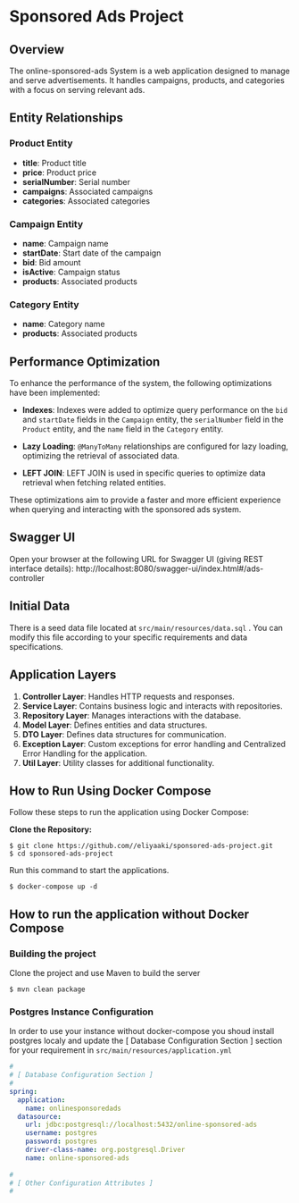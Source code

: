 # Sponsored Ads Project

## Overview

The online-sponsored-ads System is a web application designed to manage and serve advertisements. It handles campaigns, products, and categories with a focus on serving relevant ads.

## Entity Relationships

### Product Entity

- **title**: Product title
- **price**: Product price
- **serialNumber**: Serial number
- **campaigns**: Associated campaigns
- **categories**: Associated categories

### Campaign Entity

- **name**: Campaign name
- **startDate**: Start date of the campaign
- **bid**: Bid amount
- **isActive**: Campaign status
- **products**: Associated products


### Category Entity

- **name**: Category name
- **products**: Associated products

## Performance Optimization

To enhance the performance of the system, the following optimizations have been implemented:

- **Indexes**: Indexes were added to optimize query performance on the `bid` and `startDate` fields in the `Campaign` entity, the `serialNumber` field in the `Product` entity, and the `name` field in the `Category` entity.

- **Lazy Loading**: `@ManyToMany` relationships are configured for lazy loading, optimizing the retrieval of associated data.

- **LEFT JOIN**: LEFT JOIN is used in specific queries to optimize data retrieval when fetching related entities.

These optimizations aim to provide a faster and more efficient experience when querying and interacting with the sponsored ads system.


## Swagger UI
Open your browser at the following URL for Swagger UI (giving REST interface details):
http://localhost:8080/swagger-ui/index.html#/ads-controller

## Initial Data
There is a seed data file located at  ```src/main/resources/data.sql``` .
You can modify this file according to your specific requirements and data specifications.

## Application Layers

1. **Controller Layer**: Handles HTTP requests and responses.
2. **Service Layer**: Contains business logic and interacts with repositories.
3. **Repository Layer**: Manages interactions with the database.
4. **Model Layer**: Defines entities and data structures.
5. **DTO Layer**: Defines data structures for communication.
6. **Exception Layer**: Custom exceptions for error handling and Centralized Error Handling for the application.
7. **Util Layer**: Utility classes for additional functionality.

## How to Run Using Docker Compose

Follow these steps to run the application using Docker Compose:

**Clone the Repository:**

	$ git clone https://github.com//eliyaaki/sponsored-ads-project.git
	$ cd sponsored-ads-project
   
  
Run this command to start the applications.

	$ docker-compose up -d
  

## How to run the application without Docker Compose


### Building the project
Clone the project and use Maven to build the server

	$ mvn clean package



### Postgres Instance Configuration
In order to use your instance without docker-compose you shoud install postgres localy and update the [ Database Configuration Section ] section for your requirement in ```src/main/resources/application.yml```

```yaml
#
# [ Database Configuration Section ]
#
spring:
  application:
    name: onlinesponsoredads
  datasource:
    url: jdbc:postgresql://localhost:5432/online-sponsored-ads
    username: postgres
    password: postgres
    driver-class-name: org.postgresql.Driver
    name: online-sponsored-ads
  
#
# [ Other Configuration Attributes ]
#
```
  
